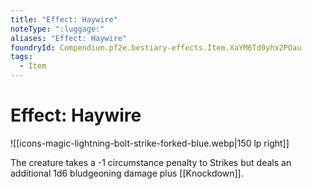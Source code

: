 ```yaml
---
title: "Effect: Haywire"
noteType: ":luggage:"
aliases: "Effect: Haywire"
foundryId: Compendium.pf2e.bestiary-effects.Item.XaYM6Td0yhx2POau
tags:
  - Item
---
```


# Effect: Haywire
![[icons-magic-lightning-bolt-strike-forked-blue.webp|150 lp right]]

The creature takes a -1 circumstance penalty to Strikes but deals an additional 1d6 bludgeoning damage plus [[Knockdown]].
